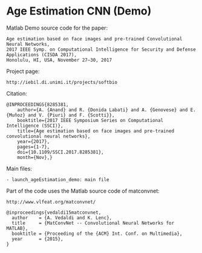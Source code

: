 # Age Estimation CNN (Demo)

Matlab Demo source code for the paper:

	Age estimation based on face images and pre-trained Convolutional Neural Networks, 
    2017 IEEE Symp. on Computational Intelligence for Security and Defense Applications (CISDA 2017),
    Honolulu, HI, USA, November 27–30, 2017
	
Project page:

	http://iebil.di.unimi.it/projects/softbio

Citation:

    @INPROCEEDINGS{8285381,
        author={A. {Anand} and R. {Donida Labati} and A. {Genovese} and E. {Muñoz} and V. {Piuri} and F. {Scotti}},
        booktitle={2017 IEEE Symposium Series on Computational Intelligence (SSCI)},
        title={Age estimation based on face images and pre-trained convolutional neural networks},
        year={2017},
        pages={1-7},
        doi={10.1109/SSCI.2017.8285381},
        month={Nov},}

Main files:

    - launch_ageEstimation_demo: main file

Part of the code uses the Matlab source code of matconvnet:

    http://www.vlfeat.org/matconvnet/
    
    @inproceedings{vedaldi15matconvnet,
      author    = {A. Vedaldi and K. Lenc},
      title     = {MatConvNet -- Convolutional Neural Networks for MATLAB},
      booktitle = {Proceeding of the {ACM} Int. Conf. on Multimedia},
      year      = {2015},
    }
	
